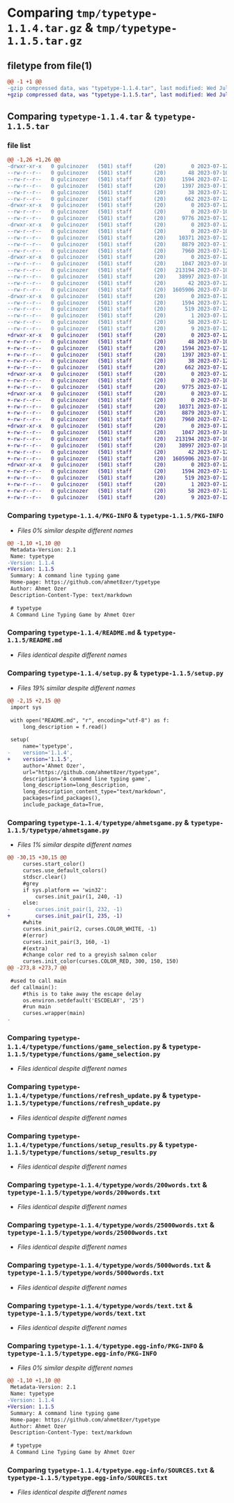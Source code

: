 # Comparing `tmp/typetype-1.1.4.tar.gz` & `tmp/typetype-1.1.5.tar.gz`

## filetype from file(1)

```diff
@@ -1 +1 @@
-gzip compressed data, was "typetype-1.1.4.tar", last modified: Wed Jul 12 01:37:53 2023, max compression
+gzip compressed data, was "typetype-1.1.5.tar", last modified: Wed Jul 12 01:47:13 2023, max compression
```

## Comparing `typetype-1.1.4.tar` & `typetype-1.1.5.tar`

### file list

```diff
@@ -1,26 +1,26 @@
-drwxr-xr-x   0 gulcinozer   (501) staff       (20)        0 2023-07-12 01:37:53.485977 typetype-1.1.4/
--rw-r--r--   0 gulcinozer   (501) staff       (20)       48 2023-07-10 22:56:41.000000 typetype-1.1.4/MANIFEST.in
--rw-r--r--   0 gulcinozer   (501) staff       (20)     1594 2023-07-12 01:37:53.485838 typetype-1.1.4/PKG-INFO
--rw-r--r--   0 gulcinozer   (501) staff       (20)     1397 2023-07-11 23:50:53.000000 typetype-1.1.4/README.md
--rw-r--r--   0 gulcinozer   (501) staff       (20)       38 2023-07-12 01:37:53.486026 typetype-1.1.4/setup.cfg
--rw-r--r--   0 gulcinozer   (501) staff       (20)      662 2023-07-12 01:29:41.000000 typetype-1.1.4/setup.py
-drwxr-xr-x   0 gulcinozer   (501) staff       (20)        0 2023-07-12 01:37:53.480052 typetype-1.1.4/typetype/
--rw-r--r--   0 gulcinozer   (501) staff       (20)        0 2023-07-10 22:56:30.000000 typetype-1.1.4/typetype/__init__.py
--rw-r--r--   0 gulcinozer   (501) staff       (20)     9776 2023-07-12 01:36:13.000000 typetype-1.1.4/typetype/ahmetsgame.py
-drwxr-xr-x   0 gulcinozer   (501) staff       (20)        0 2023-07-12 01:37:53.481549 typetype-1.1.4/typetype/functions/
--rw-r--r--   0 gulcinozer   (501) staff       (20)        0 2023-07-10 05:56:46.000000 typetype-1.1.4/typetype/functions/__init__.py
--rw-r--r--   0 gulcinozer   (501) staff       (20)    10371 2023-07-12 01:36:32.000000 typetype-1.1.4/typetype/functions/game_selection.py
--rw-r--r--   0 gulcinozer   (501) staff       (20)     8879 2023-07-11 18:44:03.000000 typetype-1.1.4/typetype/functions/refresh_update.py
--rw-r--r--   0 gulcinozer   (501) staff       (20)     7960 2023-07-12 00:29:14.000000 typetype-1.1.4/typetype/functions/setup_results.py
-drwxr-xr-x   0 gulcinozer   (501) staff       (20)        0 2023-07-12 01:37:53.483401 typetype-1.1.4/typetype/words/
--rw-r--r--   0 gulcinozer   (501) staff       (20)     1047 2023-07-10 04:56:06.000000 typetype-1.1.4/typetype/words/200words.txt
--rw-r--r--   0 gulcinozer   (501) staff       (20)   213194 2023-07-10 04:56:06.000000 typetype-1.1.4/typetype/words/25000words.txt
--rw-r--r--   0 gulcinozer   (501) staff       (20)    38997 2023-07-10 04:56:06.000000 typetype-1.1.4/typetype/words/5000words.txt
--rw-r--r--   0 gulcinozer   (501) staff       (20)       42 2023-07-12 01:36:37.000000 typetype-1.1.4/typetype/words/highscores.txt
--rw-r--r--   0 gulcinozer   (501) staff       (20)  1605906 2023-07-10 04:56:06.000000 typetype-1.1.4/typetype/words/text.txt
-drwxr-xr-x   0 gulcinozer   (501) staff       (20)        0 2023-07-12 01:37:53.480720 typetype-1.1.4/typetype.egg-info/
--rw-r--r--   0 gulcinozer   (501) staff       (20)     1594 2023-07-12 01:37:53.000000 typetype-1.1.4/typetype.egg-info/PKG-INFO
--rw-r--r--   0 gulcinozer   (501) staff       (20)      519 2023-07-12 01:37:53.000000 typetype-1.1.4/typetype.egg-info/SOURCES.txt
--rw-r--r--   0 gulcinozer   (501) staff       (20)        1 2023-07-12 01:37:53.000000 typetype-1.1.4/typetype.egg-info/dependency_links.txt
--rw-r--r--   0 gulcinozer   (501) staff       (20)       58 2023-07-12 01:37:53.000000 typetype-1.1.4/typetype.egg-info/entry_points.txt
--rw-r--r--   0 gulcinozer   (501) staff       (20)        9 2023-07-12 01:37:53.000000 typetype-1.1.4/typetype.egg-info/top_level.txt
+drwxr-xr-x   0 gulcinozer   (501) staff       (20)        0 2023-07-12 01:47:13.475669 typetype-1.1.5/
+-rw-r--r--   0 gulcinozer   (501) staff       (20)       48 2023-07-10 22:56:41.000000 typetype-1.1.5/MANIFEST.in
+-rw-r--r--   0 gulcinozer   (501) staff       (20)     1594 2023-07-12 01:47:13.475548 typetype-1.1.5/PKG-INFO
+-rw-r--r--   0 gulcinozer   (501) staff       (20)     1397 2023-07-11 23:50:53.000000 typetype-1.1.5/README.md
+-rw-r--r--   0 gulcinozer   (501) staff       (20)       38 2023-07-12 01:47:13.475709 typetype-1.1.5/setup.cfg
+-rw-r--r--   0 gulcinozer   (501) staff       (20)      662 2023-07-12 01:46:28.000000 typetype-1.1.5/setup.py
+drwxr-xr-x   0 gulcinozer   (501) staff       (20)        0 2023-07-12 01:47:13.470109 typetype-1.1.5/typetype/
+-rw-r--r--   0 gulcinozer   (501) staff       (20)        0 2023-07-10 22:56:30.000000 typetype-1.1.5/typetype/__init__.py
+-rw-r--r--   0 gulcinozer   (501) staff       (20)     9775 2023-07-12 01:45:41.000000 typetype-1.1.5/typetype/ahmetsgame.py
+drwxr-xr-x   0 gulcinozer   (501) staff       (20)        0 2023-07-12 01:47:13.471533 typetype-1.1.5/typetype/functions/
+-rw-r--r--   0 gulcinozer   (501) staff       (20)        0 2023-07-10 05:56:46.000000 typetype-1.1.5/typetype/functions/__init__.py
+-rw-r--r--   0 gulcinozer   (501) staff       (20)    10371 2023-07-12 01:36:32.000000 typetype-1.1.5/typetype/functions/game_selection.py
+-rw-r--r--   0 gulcinozer   (501) staff       (20)     8879 2023-07-11 18:44:03.000000 typetype-1.1.5/typetype/functions/refresh_update.py
+-rw-r--r--   0 gulcinozer   (501) staff       (20)     7960 2023-07-12 00:29:14.000000 typetype-1.1.5/typetype/functions/setup_results.py
+drwxr-xr-x   0 gulcinozer   (501) staff       (20)        0 2023-07-12 01:47:13.473308 typetype-1.1.5/typetype/words/
+-rw-r--r--   0 gulcinozer   (501) staff       (20)     1047 2023-07-10 04:56:06.000000 typetype-1.1.5/typetype/words/200words.txt
+-rw-r--r--   0 gulcinozer   (501) staff       (20)   213194 2023-07-10 04:56:06.000000 typetype-1.1.5/typetype/words/25000words.txt
+-rw-r--r--   0 gulcinozer   (501) staff       (20)    38997 2023-07-10 04:56:06.000000 typetype-1.1.5/typetype/words/5000words.txt
+-rw-r--r--   0 gulcinozer   (501) staff       (20)       42 2023-07-12 01:36:37.000000 typetype-1.1.5/typetype/words/highscores.txt
+-rw-r--r--   0 gulcinozer   (501) staff       (20)  1605906 2023-07-10 04:56:06.000000 typetype-1.1.5/typetype/words/text.txt
+drwxr-xr-x   0 gulcinozer   (501) staff       (20)        0 2023-07-12 01:47:13.470847 typetype-1.1.5/typetype.egg-info/
+-rw-r--r--   0 gulcinozer   (501) staff       (20)     1594 2023-07-12 01:47:13.000000 typetype-1.1.5/typetype.egg-info/PKG-INFO
+-rw-r--r--   0 gulcinozer   (501) staff       (20)      519 2023-07-12 01:47:13.000000 typetype-1.1.5/typetype.egg-info/SOURCES.txt
+-rw-r--r--   0 gulcinozer   (501) staff       (20)        1 2023-07-12 01:47:13.000000 typetype-1.1.5/typetype.egg-info/dependency_links.txt
+-rw-r--r--   0 gulcinozer   (501) staff       (20)       58 2023-07-12 01:47:13.000000 typetype-1.1.5/typetype.egg-info/entry_points.txt
+-rw-r--r--   0 gulcinozer   (501) staff       (20)        9 2023-07-12 01:47:13.000000 typetype-1.1.5/typetype.egg-info/top_level.txt
```

### Comparing `typetype-1.1.4/PKG-INFO` & `typetype-1.1.5/PKG-INFO`

 * *Files 0% similar despite different names*

```diff
@@ -1,10 +1,10 @@
 Metadata-Version: 2.1
 Name: typetype
-Version: 1.1.4
+Version: 1.1.5
 Summary: A command line typing game
 Home-page: https://github.com/ahmet8zer/typetype
 Author: Ahmet Ozer
 Description-Content-Type: text/markdown
 
 # typetype
 A Command Line Typing Game by Ahmet Ozer
```

### Comparing `typetype-1.1.4/README.md` & `typetype-1.1.5/README.md`

 * *Files identical despite different names*

### Comparing `typetype-1.1.4/setup.py` & `typetype-1.1.5/setup.py`

 * *Files 19% similar despite different names*

```diff
@@ -2,15 +2,15 @@
 import sys
 
 with open("README.md", "r", encoding="utf-8") as f:
     long_description = f.read()
 
 setup(
     name='typetype',
-    version='1.1.4',
+    version='1.1.5',
     author='Ahmet Ozer',
     url="https://github.com/ahmet8zer/typetype",
     description='A command line typing game',
     long_description=long_description,
     long_description_content_type="text/markdown",
     packages=find_packages(),
     include_package_data=True,
```

### Comparing `typetype-1.1.4/typetype/ahmetsgame.py` & `typetype-1.1.5/typetype/ahmetsgame.py`

 * *Files 1% similar despite different names*

```diff
@@ -30,15 +30,15 @@
     curses.start_color()
     curses.use_default_colors()
     stdscr.clear()
     #grey
     if sys.platform == 'win32':
         curses.init_pair(1, 240, -1)
     else:
-        curses.init_pair(1, 232, -1)
+        curses.init_pair(1, 235, -1)
     #white
     curses.init_pair(2, curses.COLOR_WHITE, -1)
     #(error)
     curses.init_pair(3, 160, -1)
     #(extra)
     #change color red to a greyish salmon color
     curses.init_color(curses.COLOR_RED, 300, 150, 150)
@@ -273,8 +273,7 @@
 
 #used to call main
 def callmain():
     #this is to take away the escape delay
     os.environ.setdefault('ESCDELAY', '25')
     #run main
     curses.wrapper(main)
-
```

### Comparing `typetype-1.1.4/typetype/functions/game_selection.py` & `typetype-1.1.5/typetype/functions/game_selection.py`

 * *Files identical despite different names*

### Comparing `typetype-1.1.4/typetype/functions/refresh_update.py` & `typetype-1.1.5/typetype/functions/refresh_update.py`

 * *Files identical despite different names*

### Comparing `typetype-1.1.4/typetype/functions/setup_results.py` & `typetype-1.1.5/typetype/functions/setup_results.py`

 * *Files identical despite different names*

### Comparing `typetype-1.1.4/typetype/words/200words.txt` & `typetype-1.1.5/typetype/words/200words.txt`

 * *Files identical despite different names*

### Comparing `typetype-1.1.4/typetype/words/25000words.txt` & `typetype-1.1.5/typetype/words/25000words.txt`

 * *Files identical despite different names*

### Comparing `typetype-1.1.4/typetype/words/5000words.txt` & `typetype-1.1.5/typetype/words/5000words.txt`

 * *Files identical despite different names*

### Comparing `typetype-1.1.4/typetype/words/text.txt` & `typetype-1.1.5/typetype/words/text.txt`

 * *Files identical despite different names*

### Comparing `typetype-1.1.4/typetype.egg-info/PKG-INFO` & `typetype-1.1.5/typetype.egg-info/PKG-INFO`

 * *Files 0% similar despite different names*

```diff
@@ -1,10 +1,10 @@
 Metadata-Version: 2.1
 Name: typetype
-Version: 1.1.4
+Version: 1.1.5
 Summary: A command line typing game
 Home-page: https://github.com/ahmet8zer/typetype
 Author: Ahmet Ozer
 Description-Content-Type: text/markdown
 
 # typetype
 A Command Line Typing Game by Ahmet Ozer
```

### Comparing `typetype-1.1.4/typetype.egg-info/SOURCES.txt` & `typetype-1.1.5/typetype.egg-info/SOURCES.txt`

 * *Files identical despite different names*

